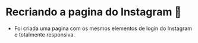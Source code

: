 # Recriando a pagina do Instagram :camera_flash:

- Foi criada uma pagina com os mesmos elementos de login do Instagram e totalmente responsiva.

